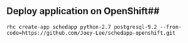 ## Deploy application on OpenShift##

```
rhc create-app schedapp python-2.7 postgresql-9.2 --from-code=https://github.com/Joey-Lee/schedapp-openshift.git
```
